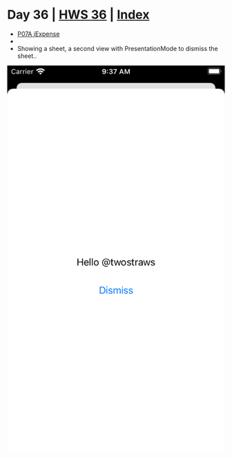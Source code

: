 # Day 36 | [HWS 36](https://www.hackingwithswift.com/100/swiftui/36) | [Index](https://github.com/JulesMoorhouse/100DaysOfSwiftUI/blob/main/README.md)

- [P07A iExpense](https://github.com/JulesMoorhouse/100DaysOfSwiftUI/blob/main/P07A%20iExpense/P07A%20iExpense/ContentView.swift)
- 
- Showing a sheet, a second view with PresentationMode to dismiss the sheet..
  
<img src="../Images/day36a.png">
